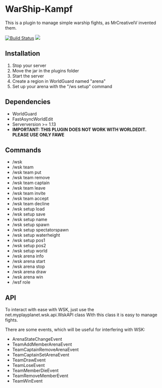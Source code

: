 # WarShip-Kampf
This is a plugin to manage simple warship fights, as MrCreativeIV invented them. 

[![Build Status](https://travis-ci.org/Butzlabben/warship-kampf.svg?branch=master)](https://travis-ci.org/Butzlabben/warship-kampf) [![](https://jitpack.io/v/Butzlabben/warship-kampf.svg)](https://jitpack.io/#Butzlabben/warship-kampf)


## Installation
1. Stop your server
2. Move the jar in the plugins folder
3. Start the server
4. Create a region in WorldGuard named "arena"
5. Set up your arena with the "/ws setup" command

## Dependencies
- WorldGuard
- FastAsyncWorldEdit
- Serverversion >= 1.13
- **IMPORTANT: THIS PLUGIN DOES NOT WORK WITH WORLDEDIT. PLEASE USE ONLY FAWE** 

## Commands
- /wsk
- /wsk team
- /wsk team put
- /wsk team remove
- /wsk team captain
- /wsk team leave
- /wsk team invite
- /wsk team accept
- /wsk team decline
- /wsk setup load
- /wsk setup save
- /wsk setup name
- /wsk setup spawn
- /wsk setup spectatorspawn
- /wsk setup waterheight
- /wsk setup pos1
- /wsk setup pos2
- /wsk setup world
- /wsk arena info
- /wsk arena start
- /wsk arena stop
- /wsk arena draw
- /wsk arena win
- /wsf role

## API
To interact with ease with WSK, just use the net.myplayplanet.wsk.api.WskAPI class
With this class it is easy to manage fights.

There are some events, which will be useful for interfering with WSK:
- ArenaStateChangeEvent
- TeamAddMemberArenaEvent
- TeamCaptainRemoveArenaEvent
- TeamCaptainSetArenaEvent
- TeamDrawEvent
- TeamLoseEvent
- TeamMemberDieEvent
- TeamRemoveMemberEvent
- TeamWinEvent
